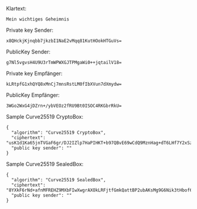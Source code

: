 

Klartext:
```plaintext
Mein wichtiges Geheimnis
```

Private key Sender:
```plaintext
x8QHckjKjnqbb7jkzbI1NaE2vMqq81KutHOokHTGuVs=
```

PublicKey Sender:
```plaintext
g7Nl5vgvsH4U9U3rTmWPWXGJTPMgaWi0++jqtailV18=
```

Private key Empfänger:
```plaintext
kLRtpfG1xhQYQ8xMnCj7mnsRstLM0fIbXVun7dXmydw=
```

PublicKey Empfänger:
```plaintext
3WGo2WxG4jDZrn+/ybVEOz2fRU9Bt0ISOC4RKGbrRkU=
```

Sample Curve25519 CryptoBox:
```plaintext
{
  "algorithm": "Curve25519 CryptoBox",
  "ciphertext": "usK1d1Ka65jnTVGaF6gr/DJ2IZlp7HaPIHKT+b97QBvE69wCdQ9MznHag+dT6LHf7Y2xSzQU2flYWjf3ukYSZQ==",
  "public key sender": ""
}
```

Sample Curve25519 SealedBox:
```plaintext
{
  "algorithm": "Curve25519 SealedBox",
  "ciphertext": "8YXkF6rNd+afnMFREHZ9MXbFIwXwgrAXOkLRFjtfGmkQattBP2ubAKsMg9G6Nik3tHbof60WRL1MVyqq7OVOYqXsL1Xo2jMz",
  "public key sender": ""
}
```
